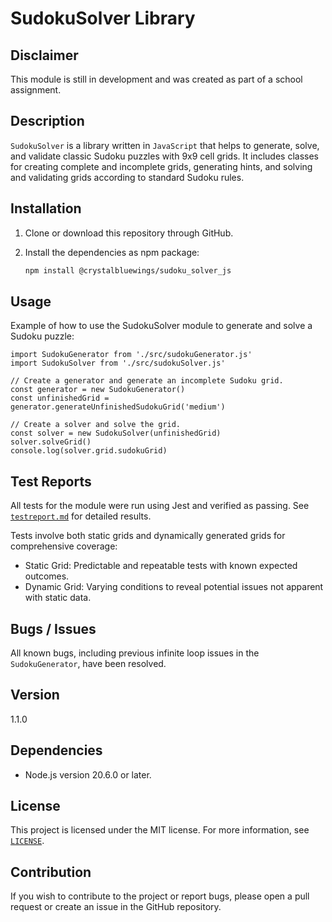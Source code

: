 
# SudokuSolver Library

## Disclaimer

This module is still in development and was created as part of a school assignment.

## Description

`SudokuSolver` is a library written in `JavaScript` that helps to generate, solve, and validate classic Sudoku puzzles with 9x9 cell grids. It includes classes for creating complete and incomplete grids, generating hints, and solving and validating grids according to standard Sudoku rules.

## Installation

1. Clone or download this repository through GitHub.
2. Install the dependencies as npm package:

   ```bash
   npm install @crystalbluewings/sudoku_solver_js
   ```

## Usage

Example of how to use the SudokuSolver module to generate and solve a Sudoku puzzle:

    import SudokuGenerator from './src/sudokuGenerator.js'
    import SudokuSolver from './src/sudokuSolver.js'

    // Create a generator and generate an incomplete Sudoku grid.
    const generator = new SudokuGenerator()
    const unfinishedGrid = generator.generateUnfinishedSudokuGrid('medium')

    // Create a solver and solve the grid.
    const solver = new SudokuSolver(unfinishedGrid)
    solver.solveGrid()
    console.log(solver.grid.sudokuGrid)

## Test Reports

All tests for the module were run using Jest and verified as passing. See [`testreport.md`](testreport.md) for detailed results.

Tests involve both static grids and dynamically generated grids for comprehensive coverage:

- Static Grid: Predictable and repeatable tests with known expected outcomes.
- Dynamic Grid: Varying conditions to reveal potential issues not apparent with static data.

## Bugs / Issues

All known bugs, including previous infinite loop issues in the `SudokuGenerator`, have been resolved.

## Version

1.1.0

## Dependencies

- Node.js version 20.6.0 or later.

## License

This project is licensed under the MIT license. For more information, see [`LICENSE`](LICENSE).

## Contribution

If you wish to contribute to the project or report bugs, please open a pull request or create an issue in the GitHub repository.

